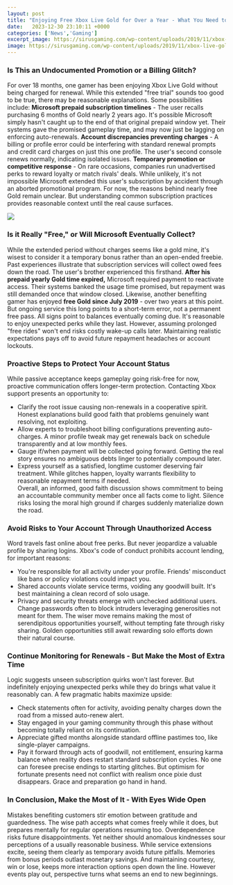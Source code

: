 ```yaml
---
layout: post
title: "Enjoying Free Xbox Live Gold for Over a Year - What You Need to Know"
date:   2023-12-30 23:10:11 +0000
categories: ['News','Gaming']
excerpt_image: https://sirusgaming.com/wp-content/uploads/2019/11/xbox-live-gold-dec-2019-1155x770.jpg
image: https://sirusgaming.com/wp-content/uploads/2019/11/xbox-live-gold-dec-2019-1155x770.jpg
---
```


### Is This an Undocumented Promotion or a Billing Glitch?
For over 18 months, one gamer has been enjoying Xbox Live Gold without being charged for renewal. While this extended "free trial" sounds too good to be true, there may be reasonable explanations. Some possibilities include:
**Microsoft prepaid subscription timelines** - The user recalls purchasing 6 months of Gold nearly 2 years ago. It's possible Microsoft simply hasn't caught up to the end of that original prepaid window yet. Their systems gave the promised gameplay time, and may now just be lagging on enforcing auto-renewals. 
**Account discrepancies preventing charges** - A billing or profile error could be interfering with standard renewal prompts and credit card charges on just this one profile. The user's second console renews normally, indicating isolated issues. 
**Temporary promotion or competitive response** - On rare occasions, companies run unadvertised perks to reward loyalty or match rivals' deals. While unlikely, it's not impossible Microsoft extended this user's subscription by accident through an aborted promotional program.
For now, the reasons behind nearly free Gold remain unclear. But understanding common subscription practices provides reasonable context until the real cause surfaces.

![](https://i.ytimg.com/vi/3huTdzwYOAM/maxresdefault.jpg)
### Is it Really "Free," or Will Microsoft Eventually Collect?
While the extended period without charges seems like a gold mine, it's wisest to consider it a temporary bonus rather than an open-ended freebie. Past experiences illustrate that subscription services will collect owed fees down the road.
The user's brother experienced this firsthand. **After his prepaid yearly Gold time expired,** Microsoft required payment to reactivate access. Their systems banked the usage time promised, but repayment was still demanded once that window closed. 
Likewise, another benefiting gamer has enjoyed **free Gold since July 2019** - over two years at this point. But ongoing service this long points to a short-term error, not a permanent free pass. All signs point to balances eventually coming due.
It's reasonable to enjoy unexpected perks while they last. However, assuming prolonged "free rides" won't end risks costly wake-up calls later. Maintaining realistic expectations pays off to avoid future repayment headaches or account lockouts.
### Proactive Steps to Protect Your Account Status 
While passive acceptance keeps gameplay going risk-free for now, proactive communication offers longer-term protection. Contacting Xbox support presents an opportunity to:
- Clarify the root issue causing non-renewals in a cooperative spirit. Honest explanations build good faith that problems genuinely want resolving, not exploiting.
- Allow experts to troubleshoot billing configurations preventing auto-charges. A minor profile tweak may get renewals back on schedule transparently and at low monthly fees. 
- Gauge if/when payment will be collected going forward. Getting the real story ensures no ambiguous debts linger to potentially compound later. 
- Express yourself as a satisfied, longtime customer deserving fair treatment. While glitches happen, loyalty warrants flexibility to reasonable repayment terms if needed.  
Overall, an informed, good faith discussion shows commitment to being an accountable community member once all facts come to light. Silence risks losing the moral high ground if charges suddenly materialize down the road.
### Avoid Risks to Your Account Through Unauthorized Access
Word travels fast online about free perks. But never jeopardize a valuable profile by sharing logins. Xbox's code of conduct prohibits account lending, for important reasons:
- You're responsible for all activity under your profile. Friends' misconduct like bans or policy violations could impact you. 
- Shared accounts violate service terms, voiding any goodwill built. It's best maintaining a clean record of solo usage.
- Privacy and security threats emerge with unchecked additional users. Change passwords often to block intruders leveraging generosities not meant for them.
The wiser move remains making the most of serendipitous opportunities yourself, without tempting fate through risky sharing. Golden opportunities still await rewarding solo efforts down their natural course.
### Continue Monitoring for Renewals - But Make the Most of Extra Time
Logic suggests unseen subscription quirks won't last forever. But indefinitely enjoying unexpected perks while they do brings what value it reasonably can. A few pragmatic habits maximize upside:  
- Check statements often for activity, avoiding penalty charges down the road from a missed auto-renew alert.
- Stay engaged in your gaming community through this phase without becoming totally reliant on its continuation. 
- Appreciate gifted months alongside standard offline pastimes too, like single-player campaigns. 
- Pay it forward through acts of goodwill, not entitlement, ensuring karma balance when reality does restart standard subscription cycles.
No one can foresee precise endings to starting glitches. But optimism for fortunate presents need not conflict with realism once pixie dust disappears. Grace and preparation go hand in hand.
### In Conclusion, Make the Most of It - With Eyes Wide Open
Mistakes benefiting customers stir emotion between gratitude and guardedness. The wise path accepts what comes freely while it does, but prepares mentally for regular operations resuming too. 
Overdependence risks future disappointments. Yet neither should anomalous kindnesses sour perceptions of a usually reasonable business. While service extensions excite, seeing them clearly as temporary avoids future pitfalls. 
Memories from bonus periods outlast monetary savings. And maintaining courtesy, win or lose, keeps more interaction options open down the line. However events play out, perspective turns what seems an end to new beginnings.